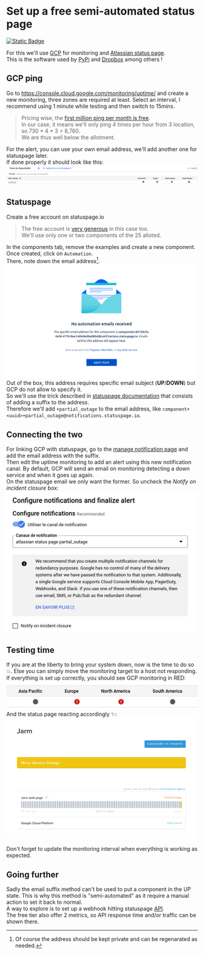 # Set up a free semi-automated status page
[![Static Badge](https://img.shields.io/badge/live_example-chartreuse)](https://jarm.statuspage.io/)  

For this we'll use [GCP](https://cloud.google.com) for monitoring and [Atlassian status page](https://statuspage.io).  
This is the software used by [PyPi](https://status.python.org/) and [Dropbox](https://status.dropbox.com/) among others !


## GCP ping

Go to https://console.cloud.google.com/monitoring/uptime/
and create a new monitoring, three zones are required at least.
Select an interval, I recommend using 1 minute while testing and then switch to 15mins.
> Pricing wise, the [first million ping per month is free](https://cloud.google.com/stackdriver/pricing).  
> In our case, it means we'll only ping 4 times per hour from 3 location, so 730 * 4 * 3 = 8,760.  
> We are thus well below the allotment.  

For the alert, you can use your own email address, we'll add another one for statuspage later.  
If done properly it should look like this:
![monitoring up and green](images/gcp_up.png)


## Statuspage

Create a free account on statuspage.io

> The free account is [very generous](https://www.atlassian.com/software/statuspage/pricing) in this case too.  
> We'll use only one or two components of the 25 alloted.

In the components tab, remove the examples and create a new component. Once created, click on `Automation`.  
There, note down the email address[^1]. 
![email address shown in web page](images/automation_address.png)
Out of the box, this address requires specific email subject (**UP**/**DOWN**) but GCP do not allow to specify it.  
So we'll use the trick described in [statuspage documentation](https://support.atlassian.com/statuspage/docs/get-started-with-email-automation/) that consists of adding a suffix to the address.  
Therefore we'll add `+partial_outage` to the email address, like `component+<uuid>+partial_outage@notifications.statuspage.io`.  

## Connecting the two
For linking GCP with statuspage, go to the [manage notification page](https://console.cloud.google.com/monitoring/alerting/notifications) and add the email address with the suffix.  
Then edit the uptime monitoring to add an alert using this new notification canal. By default, GCP will send an email on monitoring detecting a down service and when it goes up again.  
On the statuspage email we only want the former. So uncheck the *Notify on incident closure* box:
![box to uncheck](images/uncheck_success_update.png)

## Testing time

If you are at the liberty to bring your system down, now is the time to do so 💥. Else you can simply move the monitoring target to a host not responding.  
If everything is set up correctly, you should see GCP monitoring in RED:
![monitoring in red](images/gcp_down.png)  
And the status page reacting accordingly ✨:  
![status page in outage mode](images/status_page_down.png)

Don't forget to update the monitoring interval when everything is working as expected.

## Going further
Sadly the email suffix method can't be used to put a component in the UP state. This is why this method is "semi-automated" as it require a manual action to set it back to normal.  
A way to explore is to set up a webhook hitting statuspage [API](https://developer.statuspage.io/#operation/patchPagesPageIdComponentsComponentId).  
The free tier also offer 2 metrics, so API response time and/or traffic can be shown there.

[^1]: Of course the address should be kept private and can be regenarated as needed.